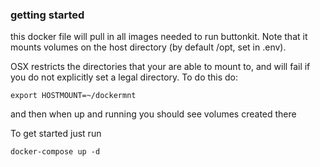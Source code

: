 ### getting started

this docker file will pull in all images needed to run buttonkit.  Note that it mounts volumes on the host directory (by default /opt, set in .env). 

 OSX restricts the directories that your are able to mount to, and will fail if you do not explicitly set a legal directory.  To do this do:

```
export HOSTMOUNT=~/dockermnt
```

and then when up and running you should see volumes created there

To get started just run

```
docker-compose up -d
```

